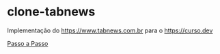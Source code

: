 # clone-tabnews

Implementação do https://www.tabnews.com.br para o https://curso.dev

[Passo a Passo](./.github/docs//step-by-step.md)

